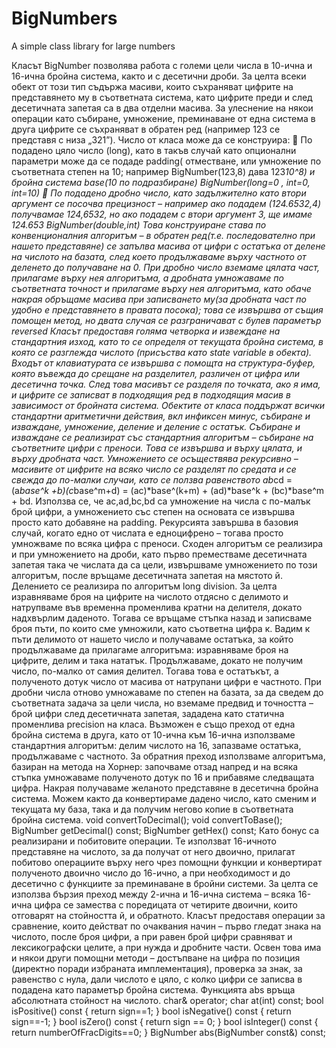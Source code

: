 # BigNumbers
A simple class library for large numbers

Класът BigNumber позволява работа с големи цели числа в 10-ична и 16-ична бройна система, както и с десетични дроби. За целта всеки обект от този тип съдържа масиви, които съхраняват цифрите на представянето му в съответната система, като цифрите преди и след десетичната запетая са в два отделни масива. За улеснение на някои операции като събиране, умножение, преминаване от една система в друга цифрите се съхраняват в обратен ред (например 123 се представя с низа „321”).
Число от класа може да се конструира:
 По подадено цяло число (long), като в такъв случай като опционални параметри може да се подаде padding( отместване, или умножение по съответната степен на 10; например BigNumber(123,8) дава 123*10^8)
и бройна система base(10 по подразбиране)
BigNumber(long=0 , int=0, int=10)
 По подадено дробно число, като задължително като втори аргумент се посочва прецизност – например ако подадем (124.6532,4) получвамае 124,6532, но ако подадем с втори аргумент 3, ще имаме 124.653
BigNumber(double,int)
Това конструиране става по конвенционалния алгоритъм – в обратен ред(т.е. последователно при нашето представяне) се запълва масива от цифри с остатъка от делене на числото на базата, след което продължаваме върху частното от деленето до получаване на 0. При дробно число вземаме цялата част, прилагаме върху нея алгоритъма, а дробната умножаваме по съответната точност и прилагаме върху нея алгоритъма, като обаче накрая обръщаме масива при записването му(за дробната част по удобно е представянето в правата посока); това се извършва от същия помощен метод, но двата случая се разграничават с булев параметър reversed
Класът предоставя голяма четворка и извеждане на стандартния изход, като то се определя от текущата бройна система, в която се разглежда числото (присъства като state variable в обекта). Входът от клавиатурата се извършва с помощта на структура-буфер, която въвежда до срещане на разделител, различен от цифра или десетична точка. След това масивът се разделя по точката, ако я има, и цифрите се записват в подходящия ред в подходящия масив в зависимост от бройната система.
Обектите от класа поддържат всички стандартни аритметични действия, вкл инфиксен минус, събиране и изваждане, умножение, деление и деление с остатък. Събиране и изваждане се реализират със стандартния алгоритъм – събиране на съответните цифри с преноси. Това се извършва и върху цялата, и върху дробната част. Умножението се осъществява рекурсивно – масивите от цифрите на всяко число се разделят по средата и се свежда до по-малки случаи, като се ползва равенството ab*cd = (a*base^k +b)(c*base^m+d) = (ac)*base^(k+m) + (ad)*base^k + (bc)*base^m + bd. Използва се, че ac,ad,bc,bd са умножение на числа с по-малък брой цифри, а
умножението със степен на основата се извършва просто като добавяне на padding. Рекурсията завършва в базовия случай, когато едно от числата е едноцифрено – тогава просто умножваме по всяка цифра с преноси. Сходен алгоритъм се реализира и при умножението на дроби, като първо преместваме десетичната запетая така че числата да са цели, извършваме умножението по този алгоритъм, после връщаме десетичната запетая на мястото й.
Делението се реализира по алгоритъм long division. За целта изравняваме броя на цифрите на числото отдясно с делимото и натрупваме във временна променлива кратни на делителя, докато надхвърлим даденото. Тогава се връщаме стъпка назад и записваме броя пъти, по които сме умножили, като съответна цифра к. Вадим к пъти делимото от нашето число и получаваме остатъка, за който продължаваме да прилагаме алгоритъма: изравняваме броя на цифрите, делим и така нататък. Продължаваме, докато не получим число, по-малко от самия делител. Тогава това е остатъкът, а полученото дотук число от масива от натрупани цифри е частното. При дробни числа отново умножаваме по степен на базата, за да сведем до съответната задача за цели числа, но вземаме предвид и точността – брой цифри след десетичната запетая, зададена като статична променлива precision на класа.
Възможен е също преход от една бройна система в друга, като от 10-ична към 16-ична използваме стандартния алгоритъм: делим числото на 16, запазваме остатъка, продължаваме с частното. За обратния преход използваме алгоритъма, базиран на метода на Хорнер: започваме отзад напред и на всяка стъпка умножаваме полученото дотук по 16 и прибавяме следващата цифра. Накрая получаваме желаното представяне в десетична бройна система. Можем както да конвертираме дадено число, като сменим и текущата му база, така и да получим негово копие в съответната бройна система. void convertToDecimal(); void convertToBase(); BigNumber getDecimal() const; BigNumber getHex() const;
Като бонус са реализирани и побитовите операции. Те използват 16-ичното представяне на числото, за да получат от него двоично, прилагат побитово операциите върху него чрез помощни функции и конвертират полученото двоично число до 16-ично, а при необходимост и до десетично с функциите за преминаване в бройни системи. За целта се използва бързия преход между 2-ична и 16-ична система – всяка 16-ична цифра се замества с поредицата от четирите двоични, които отговарят на стойността й, и обратното.
Класът предоставя операции за сравнение, които действат по очаквания начин – първо гледат знака на числото, после броя цифри, а при равен брой цифри сравняват и лексикографски целите, а при нужда и дробните части. Освен това има и някои други помощни методи – достъпване на цифра по позиция (директно поради избраната имплементация), проверка за знак, за равенство с нула, дали числото е цяло, с колко цифри се записва в подадена като параметър бройна система. Функцията abs връща абсолютната стойност на числото.
char& operator[](int); char at(int) const;
bool isPositive() const { return sign==1; } bool isNegative() const { return sign==-1; } bool isZero() const { return sign == 0; } bool isInteger() const { return numberOfFracDigits==0; } BigNumber abs(BigNumber const&) const;
